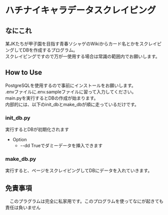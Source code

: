 # ハチナイキャラデータスクレイピング

## なにこれ
某JKたちが甲子園を目指す青春ソシャゲのWikiからカード名とかをスクレイピングしてDBを作成するプログラム。   
スクレイピングですので万が一使用する場合は常識の範囲内でお願いします。

## How to Use
PostgreSQLを使用するので事前にインストールをお願いします。  
.envファイルに.env.sampleファイルに習って入力してください。  
main.pyを実行するとDBの作成が始まります。  
内部的には、以下のinit_dbとmake_dbが順に走っているだけです。
  
### init_db.py  
実行するとDBが初期化されます
- Option
  - --dd Trueでダミーデータを挿入できます
  
### make_db.py
実行すると、ページをスクレイピングしてDBにデータを入れていきます。

## 免責事項
　このプラグラムは完全に私家用です。このプログラムを使ってなにが起きても責任は負いません
